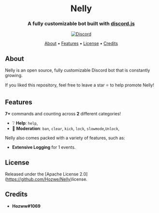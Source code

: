 <h1 align="center">
  <br>
  Nelly
  <br>
</h1>

<h3 align=center>A fully customizable bot built with <a href=https://github.com/discordjs/discord.js>discord.js</a></h3>

<div align=center>

[![Discord](https://img.shields.io/discord/658113349384667198.svg?label=&logo=discord&logoColor=ffffff&color=7389D8&labelColor=6A7EC2)](https://discord.gg/bun33kKgaF)

</div>
  
<p align="center">
  <a href="#about">About</a>
  •
  <a href="#Features">Features</a>
  •
  <a href="#license">License</a>
  •
  <a href="#credits">Credits</a>
</p>

## About
Nelly is an open source, fully customizable Discord bot that is constantly growing. 

If you liked this repository, feel free to leave a star ⭐ to help promote Nelly!

## Features

**7+** commands and counting across **2** different categories!

*   ❔  **Help**: `help`,
*   🚓  **Moderation**: `ban`, `clear`, `kick`, `lock`, `slowmode`,`Unlock`, 

Nelly also comes packed with a variety of features, such as:

* **Extensive Logging** for 1 events.

## License
Released under the [Apache License 2.0] (https://github.com/Hozwe/Nelly)license.

## Credits

* **Hozww#1069** 

